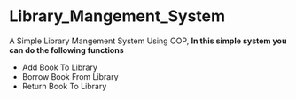 # Library_Mangement_System
A Simple Library Mangement System Using OOP, 
**In this simple system you can do the following functions**
+ Add Book To Library
+ Borrow Book From Library
+ Return Book To Library
